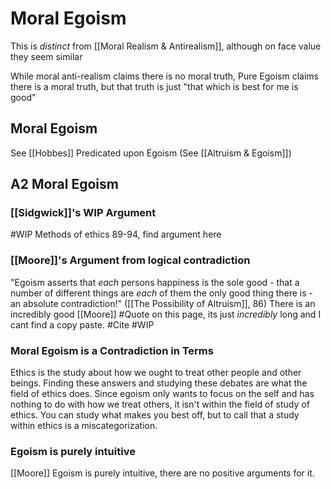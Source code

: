 # Moral Egoism

This is *distinct* from [[Moral Realism & Antirealism]], although on face value they seem similar

While moral anti-realism claims there is no moral truth, Pure Egoism claims there is a moral truth, but that truth is just "that which is best for me is good"

## Moral Egoism
See [[Hobbes]]
Predicated upon Egoism (See [[Altruism & Egoism]])



## A2 Moral Egoism

### [[Sidgwick]]'s WIP Argument
#WIP Methods of ethics 89-94, find argument here

### [[Moore]]'s Argument from logical contradiction
"Egoism asserts that  *each* persons happiness is the sole good - that a number of different things are *each* of them the only good thing there is - an absolute contradiction!" ([[The Possibility of Altruism]], 86)
	There is an incredibly good [[Moore]] #Quote on this page, its just *incredibly* long and I cant find a copy paste. #Cite #WIP 

### Moral Egoism is a Contradiction in Terms
Ethics is the study about how we ought to treat other people and other beings. Finding these answers and studying these debates are what the field of ethics does. Since egoism only wants to focus on the self and has nothing to do with how we treat others, it isn't within the field of study of ethics. 
You can study what makes you best off, but to call that a study within ethics is a miscategorization. 

### Egoism is purely intuitive
[[Moore]]
Egoism is purely intuitive, there are no positive arguments for it.